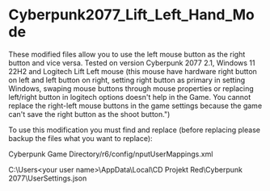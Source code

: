 # Cyberpunk2077_Lift_Left_Hand_Mode
These modified files allow you to use the left mouse button as the right button and vice versa. Tested on version Cyberpunk 2077 2.1, Windows 11 22H2 and Logitech Lift Left mouse (this mouse have hardware right button on left and left button on right, setting right button as primary in setting Windows, swaping mouse buttons through mouse properties or replacing left/right button in logitech options doesn't help in the Game. You cannot replace the right-left mouse buttons in the game settings because the game can't save the right button as the shoot button.")

To use this modification you must find and replace (before replacing please backup the files what you want to replace): 

Cyberpunk Game Directory/r6/config/nputUserMappings.xml

C:\Users\<your user name>\AppData\Local\CD Projekt Red\Cyberpunk 2077\UserSettings.json

